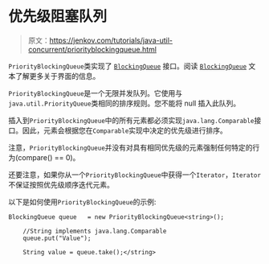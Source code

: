 # 优先级阻塞队列

> 原文：<https://jenkov.com/tutorials/java-util-concurrent/priorityblockingqueue.html>

`PriorityBlockingQueue`类实现了 [`BlockingQueue`](blockingqueue.html) 接口。阅读 [`BlockingQueue`](blockingqueue.html) 文本了解更多关于界面的信息。

`PriorityBlockingQueue`是一个无限并发队列。它使用与`java.util.PriorityQueue`类相同的排序规则。您不能将 null 插入此队列。

插入到`PriorityBlockingQueue`中的所有元素都必须实现`java.lang.Comparable`接口。因此，元素会根据您在`Comparable`实现中决定的优先级进行排序。

注意，`PriorityBlockingQueue`并没有对具有相同优先级的元素强制任何特定的行为(compare() == 0)。

还要注意，如果你从一个`PriorityBlockingQueue`中获得一个`Iterator`，`Iterator`不保证按照优先级顺序迭代元素。

以下是如何使用`PriorityBlockingQueue`的示例:

```
BlockingQueue queue   = new PriorityBlockingQueue<string>();

    //String implements java.lang.Comparable
    queue.put("Value");

    String value = queue.take();</string> 
```